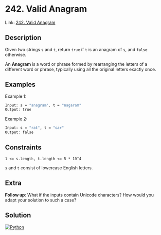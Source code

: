 
# 242. Valid Anagram

Link: [242. Valid Anagram](https://leetcode.com/problems/valid-anagram/)

## Description

Given two strings `s` and `t`, return `true` if `t` is an anagram of `s`, and `false` otherwise.

An **Anagram** is a word or phrase formed by rearranging the letters of a different word or phrase, typically using all the original letters exactly once.

## Examples

Example 1:

```bash
Input: s = "anagram", t = "nagaram"
Output: true
```

Example 2:

```bash
Input: s = "rat", t = "car"
Output: false
```

## Constraints

`1 <= s.length, t.length <= 5 * 10^4`

`s` and `t` consist of lowercase English letters.

## Extra

**Follow up**: What if the inputs contain Unicode characters? How would you adapt your solution to such a case?

## Solution

[![Python](https://img.shields.io/badge/-Python-black?style=for-the-badge&logo=python)](./solution.py)
